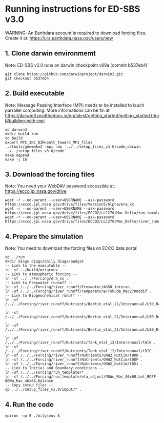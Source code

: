 # Running instructions for ED-SBS v3.0

WARNING: An Earthdata account is required to download forcing files. Create it at: https://urs.earthdata.nasa.gov/users/new

## 1. Clone darwin environmemt 
Note: ED-SBS v3.0 runs on darwin checkpoint v69a (commit b537eb4)

```
git clone https://github.com/darwinproject/darwin3.git
git checkout b537eb4
```


## 2. Build executable
Note: Message Passing Interface (MPI) needs to be installed to lauch parrallel computing.
More informations can be fin at https://darwin3.readthedocs.io/en/latest/getting_started/getting_started.html#building-with-mpi

```
cd darwin3
mkdir build run
cd build
export MPI_INC_DIR=path_toward_MPI_files
../tools/genmake2 -mpi -mo '../../setup_files_v3.0/code_darwin ../../setup_files_v3.0/code'
make depend
make -j 16
```

## 3. Download the forcing files
Note: You need your WebDAV password accessible at: https://ecco.jpl.nasa.gov/drive
```
wget -r --no-parent --user=USERNAME --ask-password https://ecco.jpl.nasa.gov/drive/files/Version5/Alpha/era_xx
wget -r --no-parent --user=USERNAME --ask-password https://ecco.jpl.nasa.gov/drive/files/ECCO2/LLC270/Mac_Delta/run_template/33_Tracers_Nr46
wget -r --no-parent --user=USERNAME --ask-password https://ecco.jpl.nasa.gov/drive/files/ECCO2/LLC270/Mac_Delta/river_runoff
```

## 4. Prepare the simulation
Note: You need to download the forcing files on ECCO data portal 

```
cd ../run
mkdir diags diags/daily diags/budget
-- Link to the executable --
ln -sf ../build/mitgcmuv .
-- Link to atmospheric forcing --
ln -sf ../../Forcing/era_xx .
-- Link to Freswater runnoff --
ln -sf /../../Forcing/river_runoff/Freswater/AGRO_interan .
ln -sf /../../Forcing/river_runoff/Temperature/Tokuda_Mac270modif .
-- Link to Biogeochemical runoff --
ln -sf /../../Forcing/river_runoff/Nutrients/Bertin_etal_21/Interannual/L50_R48_C2/tDOCl .
ln -sf /../../Forcing/river_runoff/Nutrients/Bertin_etal_21/Interannual/L50_R48_C2/tDOCr .
ln -sf /../../Forcing/river_runoff/Nutrients/Bertin_etal_21/Interannual/L50_R48_C2/tDOCc .
ln -sf /../../Forcing/river_runoff/Nutrients/Tank_etal_12/Interannual/tAlk .
ln -sf /../../Forcing/river_runoff/Nutrients/Tank_etal_12/Interannual/tDIC .
ln -sf /../../Forcing/river_runoff/Nutrients/GNW2_NutCim/tDON .
ln -sf /../../Forcing/river_runoff/Nutrients/GNW2_NutCim/tDOP .
ln -sf /../../Forcing/river_runoff/Nutrients/GNW2_NutCim/tDSi .
-- Link to Initial and Boundary conditions -- 
ln -sf /../../Forcing/run_template/* .
ln -sf /../../Forcing/run_template/eta_adjust/OBWu_Mac_46x68.bal_ROFF OBWu_Mac_46x68.balance
-- Copy setup files -- 
cp ../../setup_files_v3.0/input/* .
```
## 4. Run the code

```
mpirun -np 8 ./mitgsmuv &
```
